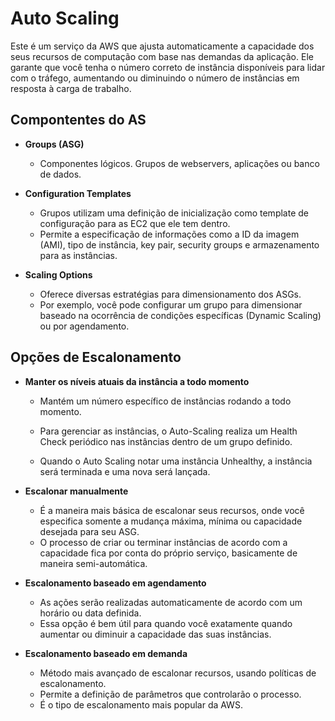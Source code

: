# Auto Scaling
Este é um serviço da AWS que ajusta automaticamente a capacidade dos seus recursos de computação com base nas demandas da aplicação. Ele garante que você tenha o número correto de instância disponíveis para lidar com o tráfego, aumentando ou diminuindo o número de instâncias em resposta à carga de trabalho.

## Compontentes do AS

- **Groups (ASG)**
    - Componentes lógicos. Grupos de webservers, aplicações ou banco de dados.

- **Configuration Templates**
    - Grupos utilizam uma definição de inicialização como template de configuração para as EC2 que ele tem dentro.
    - Permite a especificação de informações como a ID da imagem (AMI), tipo de instância, key pair, security groups e armazenamento para as instâncias.

- **Scaling Options**
    - Oferece diversas estratégias para dimensionamento dos ASGs.
    - Por exemplo, você pode configurar um grupo para dimensionar baseado na ocorrência de condições específicas (Dynamic Scaling) ou por agendamento.

## Opções de Escalonamento
- **Manter os níveis atuais da instância a todo momento**
    - Mantém um número específico de instâncias rodando a todo momento.

    - Para gerenciar as instâncias, o Auto-Scaling realiza um Health Check periódico nas instâncias dentro de um grupo definido.

    - Quando o Auto Scaling notar uma instância Unhealthy, a instância será terminada e uma nova será lançada.



- **Escalonar manualmente**
    - É a maneira mais básica de escalonar seus recursos, onde você especifica somente a mudança máxima, mínima ou capacidade desejada  para seu ASG.
    - O processo de criar ou terminar instâncias de acordo com a capacidade fica por conta do próprio serviço, basicamente de maneira semi-automática.

- **Escalonamento baseado em agendamento**
    - As ações serão realizadas automaticamente de acordo com um horário ou data definida.
    - Essa opção é bem útil para quando você exatamente quando aumentar ou diminuir a capacidade das suas instâncias.

- **Escalonamento baseado em demanda**
    - Método mais avançado de escalonar recursos, usando políticas de escalonamento.
    - Permite a definição de parâmetros que controlarão o processo.
    - É o tipo de escalonamento mais popular da AWS.